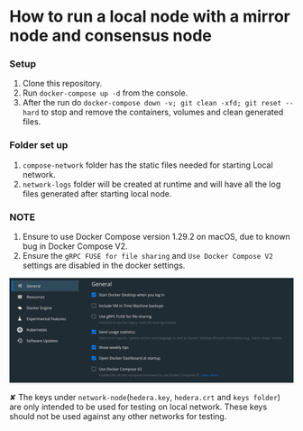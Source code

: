# How to run a local node with a mirror node and consensus node

### Setup

1. Clone this repository.
2. Run `docker-compose up -d` from the console.
3. After the run do `docker-compose down -v; git clean -xfd; git reset --hard` to stop and remove the containers, volumes and clean generated files.

### Folder set up
1. `compose-network` folder has the static files needed for starting Local network.
2. `network-logs` folder will be created at runtime and will have all the log files generated after starting local node.

### NOTE
1. Ensure to use Docker Compose version 1.29.2 on macOS, due to known bug in Docker Compose V2. 
2. Ensure the `gRPC FUSE for file sharing` and `Use Docker Compose V2` settings are disabled in the docker settings.

![docker-compose-settings.png](docker-compose-settings.png)

&#10008; The keys under `network-node`(`hedera.key`, `hedera.crt` and `keys folder`) are only intended to be used for testing on local network. These keys should not be used against any other networks for testing. 